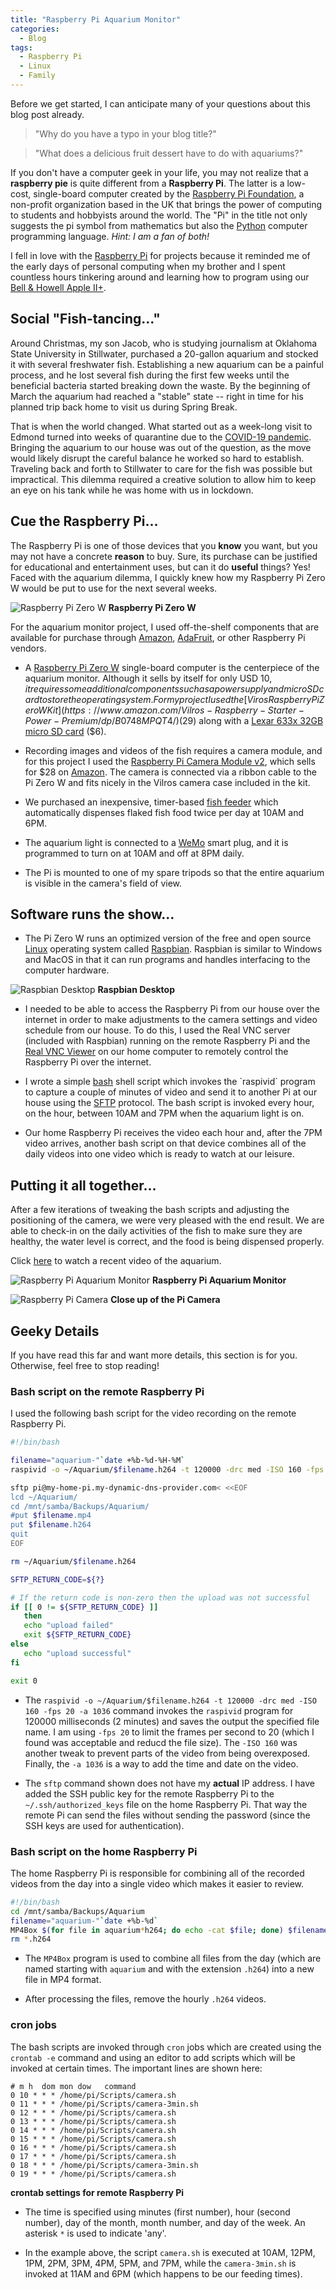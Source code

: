 ```yaml
---
title: "Raspberry Pi Aquarium Monitor"
categories:
  - Blog
tags:
  - Raspberry Pi
  - Linux
  - Family
---
```


Before we get started, I can anticipate many of your questions about this blog post already.

> "Why do you have a typo in your blog title?"

> "What does a delicious fruit dessert have to do with aquariums?"

If you don't have a computer geek in your life, you may not realize that a **raspberry pie** is
quite different from a **Raspberry Pi**.  The latter is a low-cost, single-board computer
created by the [Raspberry Pi Foundation](https://www.raspberrypi.org/about/), a non-profit
organization based in the UK that brings the power of computing to students and hobbyists
around the world. The "Pi" in the title not only suggests the pi symbol from mathematics but also
the [Python](https://www.python.org/) computer programming language. _Hint: I am a fan of both!_

I fell in love with the [Raspberry Pi](https://www.raspberrypi.org/) for projects because it
reminded me of the early days of personal computing when my brother and I spent countless hours
tinkering around and learning how to program using our
[Bell & Howell Apple II+](https://en.wikipedia.org/wiki/Apple_II_Plus).

## Social "Fish-tancing..."

Around Christmas, my son Jacob, who is studying journalism at Oklahoma State University in
Stillwater, purchased a 20-gallon aquarium and stocked it with several freshwater fish.
Establishing a new aquarium can be a painful process, and he lost several fish during the first
few weeks until the beneficial bacteria started breaking down the waste. By the beginning
of March the aquarium had reached a "stable" state -- right in time for his planned trip back home
to visit us during Spring Break.

That is when the world changed. What started out as a week-long visit to Edmond turned into weeks of
quarantine due to the [COVID-19 pandemic](https://en.wikipedia.org/wiki/Coronavirus_disease_2019).
Bringing the aquarium to our house was out of the question, as the move would likely disrupt the
careful balance he worked so hard to establish. Traveling back and forth to Stillwater to care for
the fish was possible but impractical. This dilemma required a creative solution to allow him to
keep an eye on his tank while he was home with us in lockdown.

## Cue the Raspberry Pi...

The Raspberry Pi is one of those devices that you **know** you want, but you may not have a
concrete **reason** to buy. Sure, its purchase can be justified for educational and entertainment
uses, but can it do **useful** things?  Yes! Faced with the aquarium dilemma, I quickly knew how
my Raspberry Pi Zero W would be put to use for the next several weeks.

![Raspberry Pi Zero W](/assets/images/pizerow.jpg)
**Raspberry Pi Zero W**

For the aquarium monitor project, I used off-the-shelf components that are available for purchase
through [Amazon](https://www.amazon.com/), [AdaFruit](https://www.adafruit.com/), or other
Raspberry Pi vendors.

* A [Raspberry Pi Zero W](https://www.raspberrypi.org/products/raspberry-pi-zero-w/)
single-board computer is the centerpiece of the aquarium monitor. Although it sells by
itself for only USD $10, it requires some additional components such as a power supply
and micro SD card to store the operating system. For my project I used the
[Viros Raspberry Pi Zero W Kit](https://www.amazon.com/Vilros-Raspberry-Starter-Power-Premium/dp/B0748MPQT4/)
($29) along with a
[Lexar 633x 32GB micro SD card](https://www.amazon.com/gp/product/B012PLSCQ0) ($6).

* Recording images and videos of the fish requires a camera module, and for this project I used the
[Raspberry Pi Camera Module v2](https://www.raspberrypi.org/products/camera-module-v2/),
which sells for $28 on
[Amazon](https://www.amazon.com/Raspberry-Pi-Camera-Module-Megapixel/dp/B01ER2SKFS).
The camera is connected via a ribbon cable to the Pi Zero W and fits nicely in the Vilros camera
case included in the kit.

* We purchased an inexpensive, timer-based [fish feeder](https://www.amazon.com/gp/product/B07VCKRFGY/)
which automatically dispenses flaked fish food twice per day at 10AM and 6PM.

* The aquarium light is connected to a [WeMo](https://www.wemo.com/) smart plug, and it is
programmed to turn on at 10AM and off at 8PM daily.

* The Pi is mounted to one of my spare tripods so that the entire aquarium is visible in the
camera's field of view.

## Software runs the show...

* The Pi Zero W runs an optimized version of the free and open source
[Linux](https://en.m.wikipedia.org/wiki/Linux) operating system called
[Raspbian](https://www.raspberrypi.org/downloads/raspbian/). Raspbian is similar to Windows and
MacOS in that it can run programs and handles interfacing to the computer hardware.

![Raspbian Desktop](/assets/images/raspbian-desktop.png)
**Raspbian Desktop**

* I needed to be able to access the Raspberry Pi from our house over the internet in order to make
adjustments to the camera settings and video schedule from our house. To do this, I used the
Real VNC server (included with Raspbian) running on the remote Raspberry Pi and the
[Real VNC Viewer](https://www.realvnc.com/en/connect/download/viewer/) on our home computer
to remotely control the Raspberry Pi over the internet.

* I wrote a simple [bash](https://en.m.wikipedia.org/wiki/Bash_(Unix_shell)) shell script which
invokes the `raspivid` program to capture a couple of minutes of video and send it to another Pi
at our house using the [SFTP](https://en.m.wikipedia.org/wiki/SSH_File_Transfer_Protocol) protocol.
The bash script is invoked every hour, on the hour, between 10AM and 7PM when the aquarium
light is on.

* Our home Raspberry Pi receives the video each hour and, after the 7PM video arrives, another
bash script on that device combines all of the daily videos into one video which is ready to watch
at our leisure.

## Putting it all together...

After a few iterations of tweaking the bash scripts and adjusting the positioning of the camera,
we were very pleased with the end result. We are able to check-in on the daily activities of the
fish to make sure they are healthy, the water level is correct, and the food is being dispensed
properly.

Click [here](https://youtu.be/IS_rwr9qUGo) to watch a recent video of the aquarium.

![Raspberry Pi Aquarium Monitor](/assets/images/pi-aquarium-monitor.jpg)
**Raspberry Pi Aquarium Monitor**

![Raspberry Pi Camera](/assets/images/pi-camera.jpg)
**Close up of the Pi Camera**

## Geeky Details

If you have read this far and want more details, this section is for you. Otherwise, feel free
to stop reading!

### Bash script on the remote Raspberry Pi

I used the following bash script for the video recording on the remote Raspberry Pi.

```bash
#!/bin/bash

filename="aquarium-"`date +%b-%d-%H-%M`
raspivid -o ~/Aquarium/$filename.h264 -t 120000 -drc med -ISO 160 -fps 20 -a 1036

sftp pi@my-home-pi.my-dynamic-dns-provider.com< <<EOF
lcd ~/Aquarium/
cd /mnt/samba/Backups/Aquarium/
#put $filename.mp4
put $filename.h264
quit
EOF

rm ~/Aquarium/$filename.h264

SFTP_RETURN_CODE=${?}

# If the return code is non-zero then the upload was not successful
if [[ 0 != ${SFTP_RETURN_CODE} ]]
   then
   echo "upload failed"
   exit ${SFTP_RETURN_CODE}
else
   echo "upload successful"
fi

exit 0
```

* The `raspivid -o ~/Aquarium/$filename.h264 -t 120000 -drc med -ISO 160 -fps 20 -a 1036` command
invokes the `raspivid` program for 120000 milliseconds (2 minutes) and saves the output the
specified file name. I am using `-fps 20` to limit the frames per second to 20 (which I found was
acceptable and reducd the file size).  The `-ISO 160` was another tweak to prevent parts of the
video from being overexposed. Finally, the `-a 1036` is a way to add the time and date on the video.

* The `sftp` command shown does not have my **actual** IP address. I have added the SSH public
key for the remote Raspberry Pi to the `~/.ssh/authorized_keys` file on the home Raspberry Pi.
That way the remote Pi can send the files without sending the password (since the SSH keys are
used for authentication).

### Bash script on the home Raspberry Pi

The home Raspberry Pi is responsible for combining all of the recorded videos from the day into
a single video which makes it easier to review.

```bash
#!/bin/bash
cd /mnt/samba/Backups/Aquarium
filename="aquarium-"`date +%b-%d`
MP4Box $(for file in aquarium*h264; do echo -cat $file; done) $filename.mp4
rm *.h264
```

* The `MP4Box` program is used to combine all files from the day (which are named starting with
`aquarium` and with the extension `.h264`) into a new file in MP4 format.

* After processing the files, remove the hourly `.h264` videos.

### cron jobs

The bash scripts are invoked through `cron` jobs which are created using the `crontab -e` command
and using an editor to add scripts which will be invoked at certain times.  The important lines
are shown here:

```
# m h  dom mon dow   command
0 10 * * * /home/pi/Scripts/camera.sh
0 11 * * * /home/pi/Scripts/camera-3min.sh
0 12 * * * /home/pi/Scripts/camera.sh
0 13 * * * /home/pi/Scripts/camera.sh
0 14 * * * /home/pi/Scripts/camera.sh
0 15 * * * /home/pi/Scripts/camera.sh
0 16 * * * /home/pi/Scripts/camera.sh
0 17 * * * /home/pi/Scripts/camera.sh
0 18 * * * /home/pi/Scripts/camera-3min.sh
0 19 * * * /home/pi/Scripts/camera.sh
```
**crontab settings for remote Raspberry Pi**

* The time is specified using minutes (first number), hour (second number), day of the month, month
number, and day of the week. An asterisk `*` is used to indicate 'any'.

* In the example above, the script `camera.sh` is executed at 10AM, 12PM, 1PM, 2PM, 3PM, 4PM, 5PM,
and 7PM, while the `camera-3min.sh` is invoked at 11AM and 6PM (which happens to be our feeding
times).
